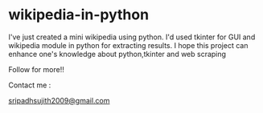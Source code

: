 # wikipedia-in-python

I've just created a mini wikipedia using python. I'd used tkinter for GUI and wikipedia module in python for extracting results. I hope this project can enhance one's knowledge about python,tkinter and web scraping

Follow for more!!

Contact me :

sripadhsujith2009@gmail.com
